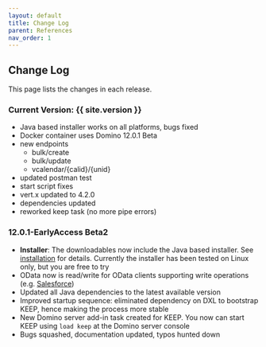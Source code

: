 ```yaml
---
layout: default
title: Change Log
parent: References
nav_order: 1
---
```


## Change Log

This page lists the changes in each release.

### Current Version: {{ site.version }}

- Java based installer works on all platforms, bugs fixed
- Docker container uses Domino 12.0.1 Beta
- new endpoints
  - bulk/create
  - bulk/update
  - vcalendar/{calid}/{unid}
- updated postman test
- start script fixes
- vert.x updated to 4.2.0
- dependencies updated
- reworked keep task (no more pipe errors)

### 12.0.1-EarlyAccess Beta2

- **Installer**: The downloadables now include the Java based installer. See [installation](../installation) for details. Currently the installer has been tested on Linux only, but you are free to try
- OData now is read/write for OData clients supporting write operations (e.g. [Salesforce](../usingkeep/salesforce))
- Updated all Java dependencies to the latest available version
- Improved startup sequence: eliminated dependency on DXL to bootstrap KEEP, hence making the process more stable
- New Domino server add-in task created for KEEP. You now can start KEEP using `load keep` at the Domino server console
- Bugs squashed, documentation updated, typos hunted down
